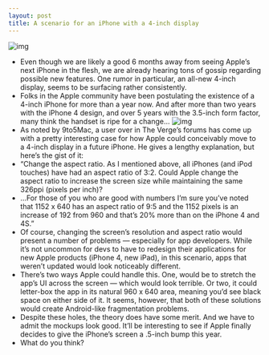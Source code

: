 ```yaml
---
layout: post
title: A scenario for an iPhone with a 4-inch display
---
```

![img](http://media.idownloadblog.com/wp-content/uploads/2012/04/4-inch-screen-springboard.jpg)
* Even though we are likely a good 6 months away from seeing Apple’s next iPhone in the flesh, we are already hearing tons of gossip regarding possible new features. One rumor in particular, an all-new 4-inch display, seems to be surfacing rather consistently.
* Folks in the Apple community have been postulating the existence of a 4-inch iPhone for more than a year now. And after more than two years with the iPhone 4 design, and over 5 years with the 3.5-inch form factor, many think the handset is ripe for a change…
![img](http://media.idownloadblog.com/wp-content/uploads/2012/04/4-inch-screen.jpg)
* As noted by 9to5Mac, a user over in The Verge’s forums has come up with a pretty interesting case for how Apple could conceivably move to a 4-inch display in a future iPhone. He gives a lengthy explanation, but here’s the gist of it:
* “Change the aspect ratio. As I mentioned above, all iPhones (and iPod touches) have had an aspect ratio of 3:2. Could Apple change the aspect ratio to increase the screen size while maintaining the same 326ppi (pixels per inch)?
* …For those of you who are good with numbers I’m sure you’ve noted that 1152 x 640 has an aspect ratio of 9:5 and the 1152 pixels is an increase of 192 from 960 and that’s 20% more than on the iPhone 4 and 4S.”
* Of course, changing the screen’s resolution and aspect ratio would present a number of problems — especially for app developers. While it’s not uncommon for devs to have to redesign their applications for new Apple products (iPhone 4, new iPad), in this scenario, apps that weren’t updated would look noticeably different.
* There’s two ways Apple could handle this. One, would be to stretch the app’s UI across the screen — which would look terrible. Or two, it could letter-box the app in its natural 960 x 640 area, meaning you’d see black space on either side of it. It seems, however, that both of these solutions would create Android-like fragmentation problems.
* Despite these holes, the theory does have some merit. And we have to admit the mockups look good. It’ll be interesting to see if Apple finally decides to give the iPhone’s screen a .5-inch bump this year.
* What do you think?


